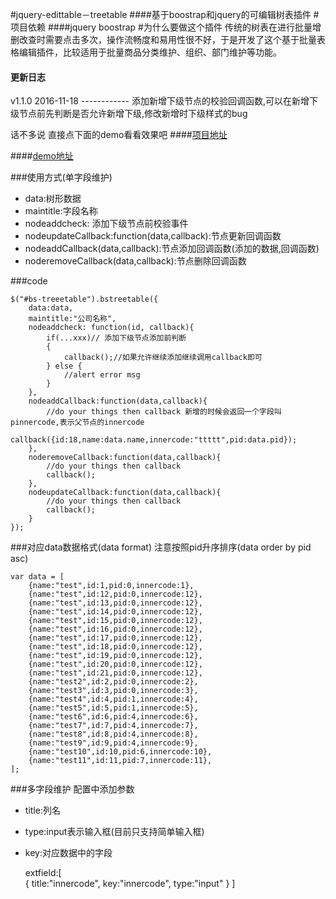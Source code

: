 #jquery-edittable－treetable
####基于boostrap和jquery的可编辑树表插件
#项目依赖
####jquery boostrap
#为什么要做这个插件
传统的树表在进行批量增删改查时需要点击多次，操作流畅度和易用性很不好，于是开发了这个基于批量表格编辑插件，比较适用于批量商品分类维护、组织、部门维护等功能。

#### 更新日志
v1.1.0    2016-11-18  ------------ 添加新增下级节点的校验回调函数,可以在新增下级节点前先判断是否允许新增下级,修改新增时下级样式的bug


话不多说 直接点下面的demo看看效果吧
####[项目地址](https://github.com/songhlc/jquery.edittreetable)

####[demo地址](http://songjl.github.io/demo/jqueryeditreetabledemo.html)

###使用方式(单字段维护)

* data:树形数据
* maintitle:字段名称
* nodeaddcheck: 添加下级节点前校验事件
* nodeupdateCallback:function(data,callback):节点更新回调函数
* nodeaddCallback(data,callback):节点添加回调函数(添加的数据,回调函数)
* noderemoveCallback(data,callback):节点删除回调函数

###code

    $("#bs-treeetable").bstreetable({
        data:data,
        maintitle:"公司名称",
        nodeaddcheck: function(id, callback){
            if(...xxx)// 添加下级节点添加前判断
            {
                callback();//如果允许继续添加继续调用callback即可
            } else {
                //alert error msg
            }
        },
	    nodeaddCallback:function(data,callback){
	        //do your things then callback 新增的时候会返回一个字段叫pinnercode,表示父节点的innercode
	        callback({id:18,name:data.name,innercode:"ttttt",pid:data.pid});
        },
        noderemoveCallback:function(data,callback){
	        //do your things then callback
	        callback();
        },
        nodeupdateCallback:function(data,callback){
	        //do your things then callback
	        callback();
        }
    });


###对应data数据格式(data format)
注意按照pid升序排序(data order by pid asc)

    var data = [
		{name:"test",id:1,pid:0,innercode:1},
		{name:"test",id:12,pid:0,innercode:12},
		{name:"test",id:13,pid:0,innercode:12},
		{name:"test",id:14,pid:0,innercode:12},
		{name:"test",id:15,pid:0,innercode:12},
		{name:"test",id:16,pid:0,innercode:12},
		{name:"test",id:17,pid:0,innercode:12},
		{name:"test",id:18,pid:0,innercode:12},
		{name:"test",id:19,pid:0,innercode:12},
		{name:"test",id:20,pid:0,innercode:12},
		{name:"test",id:21,pid:0,innercode:12},
		{name:"test2",id:2,pid:0,innercode:2},
		{name:"test3",id:3,pid:0,innercode:3},
		{name:"test4",id:4,pid:1,innercode:4},
		{name:"test5",id:5,pid:1,innercode:5},
		{name:"test6",id:6,pid:4,innercode:6},
		{name:"test7",id:7,pid:4,innercode:7},
		{name:"test8",id:8,pid:4,innercode:8},
		{name:"test9",id:9,pid:4,innercode:9},
		{name:"test10",id:10,pid:6,innercode:10},
		{name:"test11",id:11,pid:7,innercode:11},
    ];

###多字段维护
配置中添加参数

- title:列名
- type:input表示输入框(目前只支持简单输入框)
- key:对应数据中的字段


     extfield:[		      
         {
            title:"innercode",
            key:"innercode",
            type:"input"
         }
     ]



